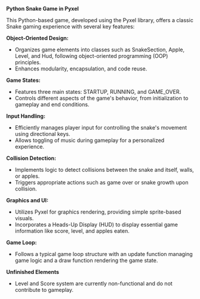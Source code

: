 **Python Snake Game in Pyxel**

This Python-based game, developed using the Pyxel library, offers a classic Snake gaming experience with several key features:

 **Object-Oriented Design:** 
  - Organizes game elements into classes such as SnakeSection, Apple, Level, and Hud, following object-oriented programming (OOP) principles.
  - Enhances modularity, encapsulation, and code reuse.

 **Game States:** 
  - Features three main states: STARTUP, RUNNING, and GAME_OVER.
  - Controls different aspects of the game's behavior, from initialization to gameplay and end conditions.

 **Input Handling:** 
  - Efficiently manages player input for controlling the snake's movement using directional keys.
  - Allows toggling of music during gameplay for a personalized experience.

  **Collision Detection:** 
  - Implements logic to detect collisions between the snake and itself, walls, or apples.
  - Triggers appropriate actions such as game over or snake growth upon collision.

 **Graphics and UI:** 
  - Utilizes Pyxel for graphics rendering, providing simple sprite-based visuals.
  - Incorporates a Heads-Up Display (HUD) to display essential game information like score, level, and apples eaten.

  **Game Loop:** 
  - Follows a typical game loop structure with an update function managing game logic and a draw function rendering the game state.

  **Unfinished Elements**
 - Level and Score system are currently non-functional and do not contribute to gameplay.
